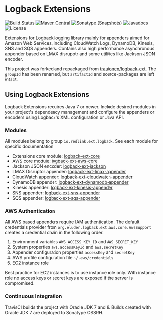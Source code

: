 Logback Extensions
==================

[![Build Status](https://img.shields.io/travis/redlink-gmbh/logback-ext.svg?style=flat-square)](https://travis-ci.org/redlink-gmbh/logback-ext)
[![Maven Central](https://img.shields.io/maven-central/v/io.redlink.ext.logback/logback-ext.svg)](http://search.maven.org/#search%7Cga%7C1%7Cg%3A%22io.redlink.ext.logback%22)
[![Sonatype (Snapshots)](https://img.shields.io/nexus/s/https/oss.sonatype.org/io.redlink.ext.logback/logback-ext.svg)](https://oss.sonatype.org/#nexus-search;gav~io.redlink.ext.logback~logback-ext~~~)
[![Javadocs](https://www.javadoc.io/badge/io.redlink.ext.logback/logback-ext.svg)](https://www.javadoc.io/doc/io.redlink.ext.logback/logback-ext)
![License](https://img.shields.io/github/license/redlink-gmbh/logback-ext.svg?style=flat-square)

Extensions for Logback logging library mainly for appenders aimed for Amazon Web Services,
including CloudWatch Logs, DynamoDB, Kinesis, SNS and SQS appenders. Contains also high
performance asynchronous appender based on LMAX disrupotr and some utilities like Jackson JSON
encoder.

This project was forked and repackaged from [trautonen/logback-ext](https://github.com/trautonen/logback-ext).
The `groupId` has been renamed, but `artifactId` and source-packages are left intact.

## Using Logback Extensions

Logback Extensions requires Java 7 or newer. Include desired modules in your project's
dependency management and configure the appenders or encoders using Logback's XML configuration
or Java API.


### Modules

All modules belong to group `io.redlink.ext.logback`. See each module for specific documentation.

* Extensions core module: [logback-ext-core](logback-ext-core/)
* AWS core module: [logback-ext-aws-core](logback-ext-aws-core/)
* Jackson JSON encoder: [logback-ext-jackson](logback-ext-jackson/)
* LMAX Disruptor appender: [logback-ext-lmax-appender](logback-ext-lmax-appender/)
* CloudWatch appender: [logback-ext-cloudwatch-appender](logback-ext-cloudwatch-appender/)
* DynamoDB appender: [logback-ext-dynamodb-appender](logback-ext-dynamodb-appender/)
* Kinesis appender: [logback-ext-kinesis-appender](logback-ext-kinesis-appender/)
* SNS appender: [logback-ext-sns-appender](logback-ext-sns-appender/)
* SQS appender: [logback-ext-sqs-appender](logback-ext-sqs-appender/)


### AWS Authentication

All AWS based appenders require IAM authentication. The default credentials provider from
`org.eluder.logback.ext.aws.core.AwsSupport` creates a credential chain in the following order.

1. Environment variables `AWS_ACCESS_KEY_ID` and `AWS_SECRET_KEY`
2. System properties `aws.accessKeyId` and `aws.secretKey`
3. Appender configuration properties `accessKey` and `secretKey`
4. AWS profile configuration file `~/.aws/credentials`
5. EC2 instance role

Best practice for EC2 instances is to use instance role only. With instance role no access keys or
secret keys are exposed if the server is compromised.


### Continuous Integration

TravisCI builds the project with Oracle JDK 7 and 8. Builds created with Oracle JDK 7 are deployed
to Sonatype OSSRH.
